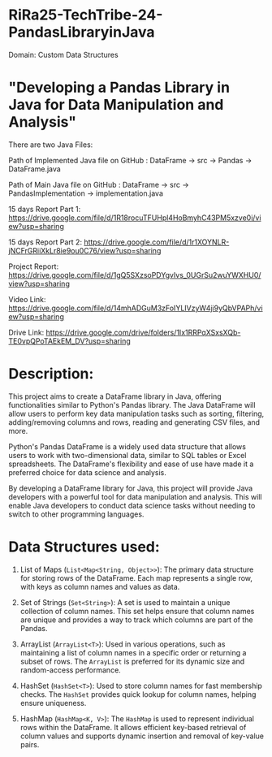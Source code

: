 # RiRa25-TechTribe-24-PandasLibraryinJava

Domain: Custom Data Structures

# "Developing a Pandas Library in Java for Data Manipulation and Analysis"

There are two Java Files:

Path of Implemented Java file on GitHub : DataFrame -> src -> Pandas -> DataFrame.java

Path of Main Java file on GitHub : DataFrame -> src -> PandasImplementation -> implementation.java

15 days Report Part 1: https://drive.google.com/file/d/1R18rocuTFUHpl4HoBmyhC43PM5xzve0i/view?usp=sharing

15 days Report Part 2: https://drive.google.com/file/d/1r1XOYNLR-jNCFrGRiiXkLr8ie9ou0C76/view?usp=sharing

Project Report: https://drive.google.com/file/d/1gQ5SXzsoPDYgvIvs_0UGrSu2wuYWXHU0/view?usp=sharing

Video Link: https://drive.google.com/file/d/14mhADGuM3zFoIYLIVzyW4ji9yQbVPAPh/view?usp=sharing

Drive Link: https://drive.google.com/drive/folders/1Ix1RRPqXSxsXQb-TE0vpQPoTAEkEM_DV?usp=sharing

# Description:

This project aims to create a DataFrame library in Java, offering functionalities similar to Python's Pandas library. The Java DataFrame will allow users to perform key data manipulation tasks such as sorting, filtering, adding/removing columns and rows, reading and generating CSV files, and more.

Python's Pandas DataFrame is a widely used data structure that allows users to work with two-dimensional data, similar to SQL tables or Excel spreadsheets. The DataFrame's flexibility and ease of use have made it a preferred choice for data science and analysis.

By developing a DataFrame library for Java, this project will provide Java developers with a powerful tool for data manipulation and analysis. This will enable Java developers to conduct data science tasks without needing to switch to other programming languages.

# Data Structures used:

1.	List of Maps (`List<Map<String, Object>>`): The primary data structure for storing rows of the DataFrame. Each map represents a single row, with keys as column names and values as data.
  
2.	Set of Strings (`Set<String>`): A set is used to maintain a unique collection of column names. This set helps ensure that column names are unique and provides a way to track which columns are part of the Pandas.
   
3.	ArrayList (`ArrayList<T>`): Used in various operations, such as maintaining a list of column names in a specific order or returning a subset of rows. The `ArrayList` is preferred for its dynamic size and random-access performance.
   
4.	HashSet (`HashSet<T>`): Used to store column names for fast membership checks. The `HashSet` provides quick lookup for column names, helping ensure uniqueness.
   
5.	HashMap (`HashMap<K, V>`): The `HashMap` is used to represent individual rows within the DataFrame. It allows efficient key-based retrieval of column values and supports dynamic insertion and removal of key-value pairs.

